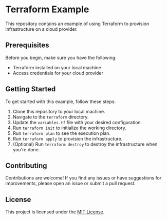 # Terraform Example

This repository contains an example of using Terraform to provision infrastructure on a cloud provider.

## Prerequisites

Before you begin, make sure you have the following:

- Terraform installed on your local machine
- Access credentials for your cloud provider

## Getting Started

To get started with this example, follow these steps:

1. Clone this repository to your local machine.
2. Navigate to the `terraform` directory.
3. Update the `variables.tf` file with your desired configuration.
4. Run `terraform init` to initialize the working directory.
5. Run `terraform plan` to see the execution plan.
6. Run `terraform apply` to provision the infrastructure.
7. (Optional) Run `terraform destroy` to destroy the infrastructure when you're done.

## Contributing

Contributions are welcome! If you find any issues or have suggestions for improvements, please open an issue or submit a pull request.

## License

This project is licensed under the [MIT License](LICENSE).
